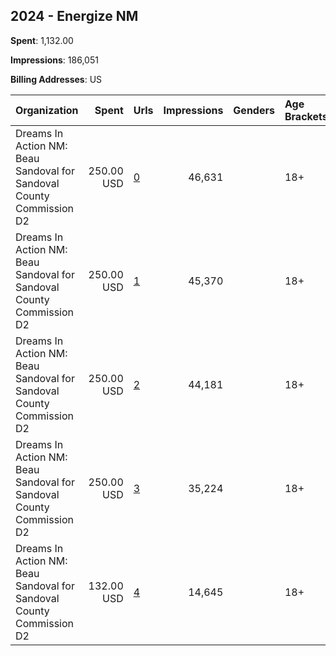 ## 2024 - Energize NM 
**Spent**: 1,132.00

**Impressions**: 186,051

**Billing Addresses**: US

|Organization|Spent|Urls|Impressions|Genders|Age Brackets|Country Codes|
|:---|---:|:---|---:|:---|:---|:---|
|Dreams In Action NM: Beau Sandoval for Sandoval County Commission D2|250.00 USD|[0](https://www.snap.com/political-ads/asset/7b4d1114077305201a20e99fd83c2a98aae085bfcd5fd415d5908628a2dd35f9?mediaType=mp4)|46,631||18+|united states|
|Dreams In Action NM: Beau Sandoval for Sandoval County Commission D2|250.00 USD|[1](https://www.snap.com/political-ads/asset/0280ad93a036e74d17405fc1c7647cd7bdf00c16ca92a0e6b5aa4d937fa9212c?mediaType=mp4)|45,370||18+|united states|
|Dreams In Action NM: Beau Sandoval for Sandoval County Commission D2|250.00 USD|[2](https://www.snap.com/political-ads/asset/820a768f75bbd12c694213ba58b5e25ca5e248170a0885798926308e7e60bbf4?mediaType=mp4)|44,181||18+|united states|
|Dreams In Action NM: Beau Sandoval for Sandoval County Commission D2|250.00 USD|[3](https://www.snap.com/political-ads/asset/bedda7f9916ce12cd062efff6a8de1ab1c3ee9a4421d23eca5d6777ad3b198e4?mediaType=mp4)|35,224||18+|united states|
|Dreams In Action NM: Beau Sandoval for Sandoval County Commission D2|132.00 USD|[4](https://www.snap.com/political-ads/asset/aff6d733491ad5f31dd4a1e3abfd669928711719f9c58e64a6f34b3cc4ec447e?mediaType=mp4)|14,645||18+|united states|
